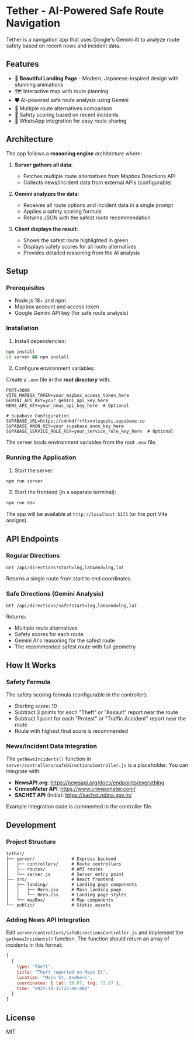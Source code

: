 # Tether - AI-Powered Safe Route Navigation

Tether is a navigation app that uses Google's Gemini AI to analyze route safety based on recent news and incident data.

## Features

- 🎨 **Beautiful Landing Page** - Modern, Japanese-inspired design with stunning animations
- 🗺️ Interactive map with route planning
- 🛡️ AI-powered safe route analysis using Gemini
- 📍 Multiple route alternatives comparison
- 🚨 Safety scoring based on recent incidents
- 💬 WhatsApp integration for easy route sharing

## Architecture

The app follows a **reasoning engine** architecture where:

1. **Server gathers all data**:
   - Fetches multiple route alternatives from Mapbox Directions API
   - Collects news/incident data from external APIs (configurable)
   
2. **Gemini analyzes the data**:
   - Receives all route options and incident data in a single prompt
   - Applies a safety scoring formula
   - Returns JSON with the safest route recommendation

3. **Client displays the result**:
   - Shows the safest route highlighted in green
   - Displays safety scores for all route alternatives
   - Provides detailed reasoning from the AI analysis

## Setup

### Prerequisites

- Node.js 18+ and npm
- Mapbox account and access token
- Google Gemini API key (for safe route analysis)

### Installation

1. Install dependencies:
```bash
npm install
cd server && npm install
```

2. Configure environment variables:

Create a `.env` file in the **root directory** with:

```env
PORT=3000
VITE_MAPBOX_TOKEN=your_mapbox_access_token_here
GEMINI_API_KEY=your_gemini_api_key_here
NEWS_API_KEY=your_news_api_key_here  # Optional

# Supabase Configuration
SUPABASE_URL=https://cmhkdffrftxnnlsqepki.supabase.co
SUPABASE_ANON_KEY=your_supabase_anon_key_here
SUPABASE_SERVICE_ROLE_KEY=your_service_role_key_here  # Optional
```

The server loads environment variables from the root `.env` file.

### Running the Application

1. Start the server:
```bash
npm run server
```

2. Start the frontend (in a separate terminal):
```bash
npm run dev
```

The app will be available at `http://localhost:5173` (or the port Vite assigns).

## API Endpoints

### Regular Directions
```
GET /api/directions?start=lng,lat&end=lng,lat
```

Returns a single route from start to end coordinates.

### Safe Directions (Gemini Analysis)
```
GET /api/directions/safe?start=lng,lat&end=lng,lat
```

Returns:
- Multiple route alternatives
- Safety scores for each route
- Gemini AI's reasoning for the safest route
- The recommended safest route with full geometry

## How It Works

### Safety Formula

The safety scoring formula (configurable in the controller):
- Starting score: 10
- Subtract 3 points for each "Theft" or "Assault" report near the route
- Subtract 1 point for each "Protest" or "Traffic Accident" report near the route
- Route with highest final score is recommended

### News/Incident Data Integration

The `getNewsIncidents()` function in `server/controllers/safeDirectionsController.js` is a placeholder. You can integrate with:

- **NewsAPI.org**: https://newsapi.org/docs/endpoints/everything
- **CrimeoMeter API**: https://www.crimeometer.com/
- **SACHET API** (India): https://sachet.ndma.gov.in/

Example integration code is commented in the controller file.

## Development

### Project Structure

```
tether/
├── server/              # Express backend
│   ├── controllers/     # Route controllers
│   ├── routes/          # API routes
│   └── server.js        # Server entry point
├── src/                 # React frontend
│   ├── landing/         # Landing page components
│   │   ├── Hero.jsx     # Main landing page
│   │   └── Hero.css     # Landing page styles
│   └── mapBox/          # Map components
└── public/              # Static assets
```

### Adding News API Integration

Edit `server/controllers/safeDirectionsController.js` and implement the `getNewsIncidents()` function. The function should return an array of incidents in this format:

```javascript
[
  {
    type: "Theft",
    title: "Theft reported on Main St",
    location: "Main St, Andheri",
    coordinates: { lat: 19.07, lng: 72.87 },
    time: "2025-10-31T22:00:00Z"
  }
]
```

## License

MIT
